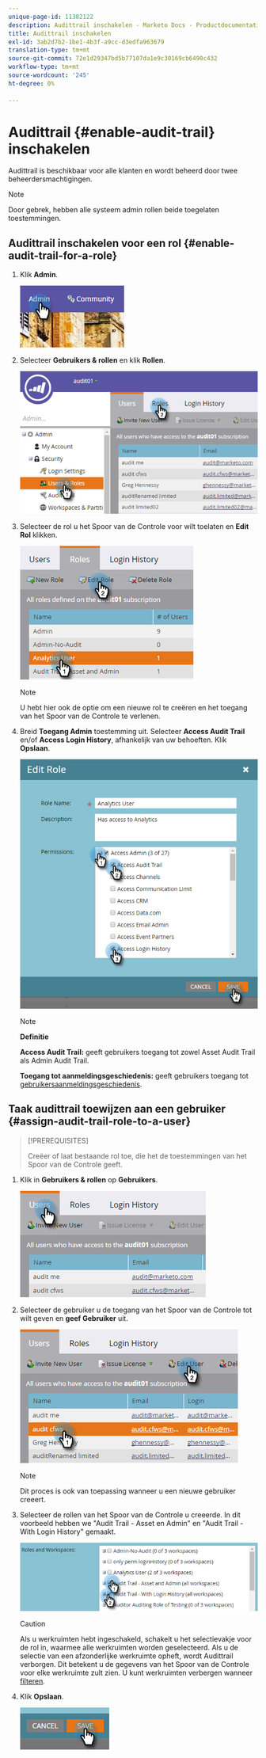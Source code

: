 ```yaml
---
unique-page-id: 11382122
description: Audittrail inschakelen - Marketo Docs - Productdocumentatie
title: Audittrail inschakelen
exl-id: 3ab2d7b2-1be1-4b3f-a9cc-d3edfa963679
translation-type: tm+mt
source-git-commit: 72e1d29347bd5b77107da1e9c30169cb6490c432
workflow-type: tm+mt
source-wordcount: '245'
ht-degree: 0%

---
```


# Audittrail {#enable-audit-trail} inschakelen

Audittrail is beschikbaar voor alle klanten en wordt beheerd door twee beheerdersmachtigingen.

>[!NOTE]
>
>Door gebrek, hebben alle systeem admin rollen beide toegelaten toestemmingen.

## Audittrail inschakelen voor een rol {#enable-audit-trail-for-a-role}

1. Klik **Admin**.

   ![](assets/one-2.png)

1. Selecteer **Gebruikers &amp; rollen** en klik **Rollen**.

   ![](assets/two-2.png)

1. Selecteer de rol u het Spoor van de Controle voor wilt toelaten en **Edit Rol** klikken.

   ![](assets/three-1.png)

   >[!NOTE]
   >
   >U hebt hier ook de optie om een nieuwe rol te creëren en het toegang van het Spoor van de Controle te verlenen.

1. Breid **Toegang Admin** toestemming uit. Selecteer **Access Audit Trail** en/of **Access Login History**, afhankelijk van uw behoeften. Klik **Opslaan**.

   ![](assets/four-1.png)

   >[!NOTE]
   >
   >**Definitie**
   >
   >**Access Audit Trail:** geeft gebruikers toegang tot zowel Asset Audit Trail als Admin Audit Trail.
   >
   >**Toegang tot aanmeldingsgeschiedenis:** geeft gebruikers toegang tot  [gebruikersaanmeldingsgeschiedenis](/help/marketo/product-docs/administration/audit-trail/user-login-history.md).

## Taak audittrail toewijzen aan een gebruiker {#assign-audit-trail-role-to-a-user}

>[!PREREQUISITES]
>
>[](/help/marketo/product-docs/administration/users-and-roles/create-delete-edit-and-change-a-user-role.md#create-a-role) Creëer of  [](#enable-audit-trail) laat bestaande rol toe, die het de toestemmingen van het Spoor van de Controle geeft.

1. Klik in **Gebruikers &amp; rollen** op **Gebruikers**.

   ![](assets/five-1.png)

1. Selecteer de gebruiker u de toegang van het Spoor van de Controle tot wilt geven en **geef Gebruiker** uit.

   ![](assets/six-1.png)

   >[!NOTE]
   >
   >Dit proces is ook van toepassing wanneer u een nieuwe gebruiker creeert.

1. Selecteer de rollen van het Spoor van de Controle u creeerde. In dit voorbeeld hebben we &quot;Audit Trail - Asset en Admin&quot; en &quot;Audit Trail - With Login History&quot; gemaakt.

   ![](assets/seven-1.png)

   >[!CAUTION]
   >
   >Als u werkruimten hebt ingeschakeld, schakelt u het selectievakje voor de rol in, waarmee alle werkruimten worden geselecteerd. Als u de selectie van een afzonderlijke werkruimte opheft, wordt Audittrail verborgen. Dit betekent u de gegevens van het Spoor van de Controle voor elke werkruimte zult zien. U kunt werkruimten verbergen wanneer [filteren](/help/marketo/product-docs/administration/audit-trail/filtering-in-audit-trail.md).

1. Klik **Opslaan**.

   ![](assets/eight-1.png)
